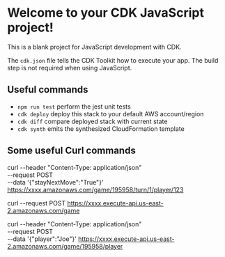 # Welcome to your CDK JavaScript project!

This is a blank project for JavaScript development with CDK.

The `cdk.json` file tells the CDK Toolkit how to execute your app. The build step is not required when using JavaScript.

## Useful commands

 * `npm run test`         perform the jest unit tests
 * `cdk deploy`           deploy this stack to your default AWS account/region
 * `cdk diff`             compare deployed stack with current state
 * `cdk synth`            emits the synthesized CloudFormation template


## Some useful Curl commands
 curl --header "Content-Type: application/json" \
  --request POST \
  --data '{"stayNextMove":"True"}' https://xxxx.amazonaws.com/game/195958/turn/1/player/123


curl --request POST https://xxxx.execute-api.us-east-2.amazonaws.com/game


 curl --header "Content-Type: application/json" \
  --request POST \
  --data '{"player":"Joe"}' https://xxxx.execute-api.us-east-2.amazonaws.com/game/195958/player